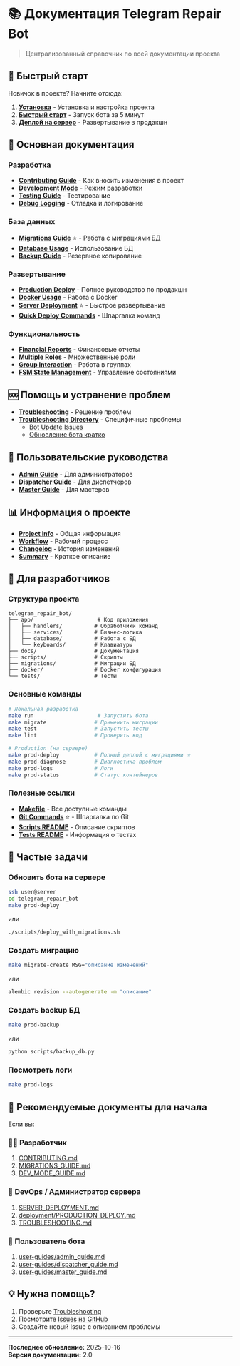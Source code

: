 # 📚 Документация Telegram Repair Bot

> Централизованный справочник по всей документации проекта

## 🚀 Быстрый старт

Новичок в проекте? Начните отсюда:

1. **[Установка](INSTALLATION.md)** - Установка и настройка проекта
2. **[Быстрый старт](QUICKSTART.md)** - Запуск бота за 5 минут
3. **[Деплой на сервер](../SERVER_DEPLOYMENT.md)** - Развертывание в продакшн

## 📖 Основная документация

### Разработка

- **[Contributing Guide](CONTRIBUTING.md)** - Как вносить изменения в проект
- **[Development Mode](DEV_MODE_GUIDE.md)** - Режим разработки
- **[Testing Guide](development/TESTING_GUIDE.md)** - Тестирование
- **[Debug Logging](DEBUG_LOGGING_GUIDE.md)** - Отладка и логирование

### База данных

- **[Migrations Guide](MIGRATIONS_GUIDE.md)** ⭐ - Работа с миграциями БД
- **[Database Usage](DATABASE_USAGE_GUIDE.md)** - Использование БД
- **[Backup Guide](BACKUP_GUIDE.md)** - Резервное копирование

### Развертывание

- **[Production Deploy](deployment/PRODUCTION_DEPLOY.md)** - Полное руководство по продакшн
- **[Docker Usage](DOCKER_USAGE.md)** - Работа с Docker
- **[Server Deployment](../SERVER_DEPLOYMENT.md)** ⭐ - Быстрое развертывание
- **[Quick Deploy Commands](deployment/QUICK_DEPLOY_COMMANDS.md)** - Шпаргалка команд

### Функциональность

- **[Financial Reports](FINANCIAL_REPORTS_GUIDE.md)** - Финансовые отчеты
- **[Multiple Roles](MULTIPLE_ROLES_GUIDE.md)** - Множественные роли
- **[Group Interaction](GROUP_INTERACTION_GUIDE.md)** - Работа в группах
- **[FSM State Management](FSM_STATE_MANAGEMENT.md)** - Управление состояниями

## 🆘 Помощь и устранение проблем

- **[Troubleshooting](TROUBLESHOOTING.md)** - Решение проблем
- **[Troubleshooting Directory](troubleshooting/)** - Специфичные проблемы
  - [Bot Update Issues](troubleshooting/BOT_UPDATE_ISSUES.md)
  - [Обновление бота кратко](troubleshooting/ОБНОВЛЕНИЕ_БОТА_КРАТКО.md)

## 👥 Пользовательские руководства

- **[Admin Guide](user-guides/admin_guide.md)** - Для администраторов
- **[Dispatcher Guide](user-guides/dispatcher_guide.md)** - Для диспетчеров
- **[Master Guide](user-guides/master_guide.md)** - Для мастеров

## 📊 Информация о проекте

- **[Project Info](PROJECT_INFO.md)** - Общая информация
- **[Workflow](WORKFLOW.md)** - Рабочий процесс
- **[Changelog](CHANGELOG.md)** - История изменений
- **[Summary](SUMMARY.md)** - Краткое описание

## 🔧 Для разработчиков

### Структура проекта

```
telegram_repair_bot/
├── app/                    # Код приложения
│   ├── handlers/          # Обработчики команд
│   ├── services/          # Бизнес-логика
│   ├── database/          # Работа с БД
│   └── keyboards/         # Клавиатуры
├── docs/                  # Документация
├── scripts/               # Скрипты
├── migrations/            # Миграции БД
├── docker/                # Docker конфигурация
└── tests/                 # Тесты
```

### Основные команды

```bash
# Локальная разработка
make run                    # Запустить бота
make migrate               # Применить миграции
make test                  # Запустить тесты
make lint                  # Проверить код

# Production (на сервере)
make prod-deploy           # Полный деплой с миграциями ⭐
make prod-diagnose         # Диагностика проблем
make prod-logs             # Логи
make prod-status           # Статус контейнеров
```

### Полезные ссылки

- **[Makefile](../Makefile)** - Все доступные команды
- **[Git Commands](../GIT_COMMANDS.md)** ⭐ - Шпаргалка по Git
- **[Scripts README](../scripts/README.md)** - Описание скриптов
- **[Tests README](../tests/README.md)** - Информация о тестах

## 🎯 Частые задачи

### Обновить бота на сервере

```bash
ssh user@server
cd telegram_repair_bot
make prod-deploy
```

или

```bash
./scripts/deploy_with_migrations.sh
```

### Создать миграцию

```bash
make migrate-create MSG="описание изменений"
```

или

```bash
alembic revision --autogenerate -m "описание"
```

### Создать backup БД

```bash
make prod-backup
```

или

```bash
python scripts/backup_db.py
```

### Посмотреть логи

```bash
make prod-logs
```

## 🌟 Рекомендуемые документы для начала

Если вы:

### 👨‍💻 Разработчик
1. [CONTRIBUTING.md](CONTRIBUTING.md)
2. [MIGRATIONS_GUIDE.md](MIGRATIONS_GUIDE.md)
3. [DEV_MODE_GUIDE.md](DEV_MODE_GUIDE.md)

### 🚀 DevOps / Администратор сервера
1. [SERVER_DEPLOYMENT.md](../SERVER_DEPLOYMENT.md)
2. [deployment/PRODUCTION_DEPLOY.md](deployment/PRODUCTION_DEPLOY.md)
3. [TROUBLESHOOTING.md](TROUBLESHOOTING.md)

### 👤 Пользователь бота
1. [user-guides/admin_guide.md](user-guides/admin_guide.md)
2. [user-guides/dispatcher_guide.md](user-guides/dispatcher_guide.md)
3. [user-guides/master_guide.md](user-guides/master_guide.md)

## 💡 Нужна помощь?

1. Проверьте [Troubleshooting](TROUBLESHOOTING.md)
2. Посмотрите [Issues на GitHub](https://github.com/Adel7418/Status_bot/issues)
3. Создайте новый Issue с описанием проблемы

---

**Последнее обновление:** 2025-10-16  
**Версия документации:** 2.0
